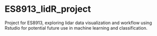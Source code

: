 # ES8913_lidR_project
Project for ES8913, exploring lidar data visualization and workflow using Rstudio for potential future use in machine learning and classification. 
